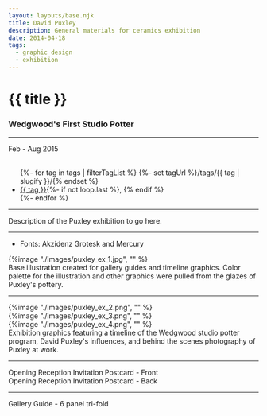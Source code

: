 ```yaml
---
layout: layouts/base.njk
title: David Puxley
description: General materials for ceramics exhibition 
date: 2014-04-18
tags:
  - graphic design
  - exhibition
---
```


<div class="container">
	<div class="row">
		<div class="col-12 col-12-md col-4-lg">
			<h1>{{ title }}</h1>
			<h3>Wedgwood's First Studio Potter</h3>
			<hr>
			<time>Feb - Aug 2015</time>
			</br></br>
			<ul class="post-metadata">
				{%- for tag in tags | filterTagList %}
				{%- set tagUrl %}/tags/{{ tag | slugify }}/{% endset %}
				<li><a href="{{ tagUrl }}" class="post-tag">{{ tag }}</a>{%- if not loop.last %}, {% endif %}</li>
				{%- endfor %}
			</ul>
			<hr>
		    	<p>Description of the Puxley exhibition to go here.</p>
			<hr>
            <ul class="post-metadata">
                <li>Fonts: Akzidenz Grotesk and Mercury</li>
            </ul>
		</div>
        <div class="col-12 col-12-md col-1-lg"></div>
		<div class="col-12 col-12-md col-6-lg">
				{%image "./images/puxley_ex_1.jpg", "" %}
				<figcaption>Base illustration created for gallery guides and timeline graphics. Color palette for the illustration and other graphics were pulled from the glazes of Puxley's pottery.</figcaption>
		</div>
		<div class="col-12 col-12-md col-1-lg"></div>
	</div>
	<hr>
		<div class="row">
		<div class="col-12 col-12-md col-1-lg"></div>
		<div class="col">
        	{%image "./images/puxley_ex_2.png", "" %}
            </br>
            {%image "./images/puxley_ex_3.png", "" %}
            </br>
            {%image "./images/puxley_ex_4.png", "" %}
            <figcaption>Exhibition graphics featuring a timeline of the Wedgwood studio potter program, David Puxley's influences, and behind the scenes photography of Puxley at work.</figcaption>
		</div>
		<div class="col-12 col-12-md col-1-lg"></div>
  	</div>
	<hr>
	<div class="row">
		<div class="col-12 col-12-md col-3-lg"></div>
		<div class="col-12 col-12-md col-1-lg"></div>
		<div class="col">
			<figcaption>Opening Reception Invitation Postcard  - Front</figcaption>
		</div>
    	<div class="col">
			<figcaption>Opening Reception Invitation Postcard - Back</figcaption>
			</div>
		<div class="col-12 col-12-md col-1-lg"></div>
	</div>
	<hr>
	<div class="row">
    	<div class="col-12 col-12-md col-1-lg"></div>
		<div class="col-12 col-12-md col-3-lg">
			<figcaption>Gallery Guide - 6 panel tri-fold</figcaption>
		</div>
		<div class="col-12 col-12-md col-7-lg">
        </div>
    	<div class="col-12 col-12-md col-1-lg"></div>
	</div>
	<div class="row">
		<div class="col-12 col-12-md col-1-lg"></div>
		<div class="col-12 col-12-md col-10-lg">
		</div>
    	<div class="col-12 col-12-md col-1-lg"></div>
  	</div>

</div>